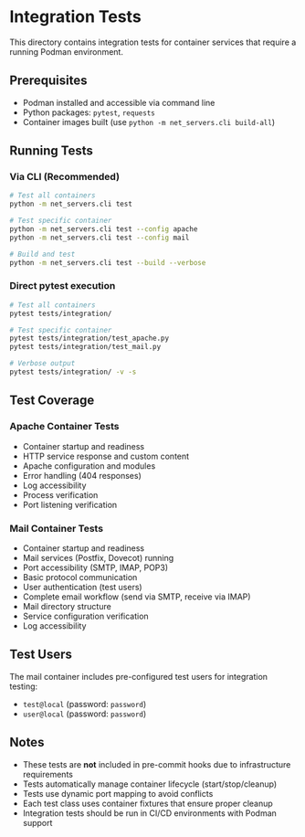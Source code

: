# Integration Tests

This directory contains integration tests for container services that require a running Podman environment.

## Prerequisites

- Podman installed and accessible via command line
- Python packages: `pytest`, `requests`
- Container images built (use `python -m net_servers.cli build-all`)

## Running Tests

### Via CLI (Recommended)
```bash
# Test all containers
python -m net_servers.cli test

# Test specific container
python -m net_servers.cli test --config apache
python -m net_servers.cli test --config mail

# Build and test
python -m net_servers.cli test --build --verbose
```

### Direct pytest execution
```bash
# Test all containers
pytest tests/integration/

# Test specific container
pytest tests/integration/test_apache.py
pytest tests/integration/test_mail.py

# Verbose output
pytest tests/integration/ -v -s
```

## Test Coverage

### Apache Container Tests
- Container startup and readiness
- HTTP service response and custom content
- Apache configuration and modules
- Error handling (404 responses)
- Log accessibility
- Process verification
- Port listening verification

### Mail Container Tests
- Container startup and readiness
- Mail services (Postfix, Dovecot) running
- Port accessibility (SMTP, IMAP, POP3)
- Basic protocol communication
- User authentication (test users)
- Complete email workflow (send via SMTP, receive via IMAP)
- Mail directory structure
- Service configuration verification
- Log accessibility

## Test Users

The mail container includes pre-configured test users for integration testing:
- `test@local` (password: `password`)
- `user@local` (password: `password`)

## Notes

- These tests are **not** included in pre-commit hooks due to infrastructure requirements
- Tests automatically manage container lifecycle (start/stop/cleanup)
- Tests use dynamic port mapping to avoid conflicts
- Each test class uses container fixtures that ensure proper cleanup
- Integration tests should be run in CI/CD environments with Podman support
